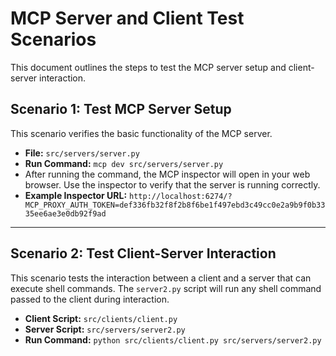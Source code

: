 # MCP Server and Client Test Scenarios

This document outlines the steps to test the MCP server setup and client-server interaction.

## Scenario 1: Test MCP Server Setup

This scenario verifies the basic functionality of the MCP server.

* **File:** `src/servers/server.py`
* **Run Command:** `mcp dev src/servers/server.py`
* After running the command, the MCP inspector will open in your web browser. Use the inspector to verify that the server is running correctly.
* **Example Inspector URL:** `http://localhost:6274/?MCP_PROXY_AUTH_TOKEN=def336fb32f8f2b8f6be1f497ebd3c49cc0e2a9b9f0b3335ee6ae3e0db92f9ad`

---

## Scenario 2: Test Client-Server Interaction

This scenario tests the interaction between a client and a server that can execute shell commands. The `server2.py` script will run any shell command passed to the client during interaction.

* **Client Script:** `src/clients/client.py`
* **Server Script:** `src/servers/server2.py`
* **Run Command:** `python src/clients/client.py src/servers/server2.py`
